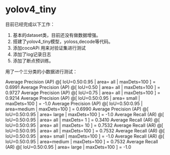 # yolov4_tiny

目前已经完成以下工作：

1. 基本的dataset类，目前还没有做数据增强。
2. 搭建了yolov4_tiny模型，yoloss,decode等代码。
3. 添加cocoAPi 用来对验证集进行测试
4. 添加了log记录日志
5. 添加了断点预训练。

用了一个三分类的小数据进行测试：

Average Precision  (AP) @[ IoU=0.50:0.95 | area=   all | maxDets=100 ] = 0.6991
Average Precision  (AP) @[ IoU=0.50      	| area=   all | maxDets=100 ] = 0.9727
Average Precision  (AP) @[ IoU=0.75      	| area=   all | maxDets=100 ] = 0.9214
Average Precision  (AP) @[ IoU=0.50:0.95 | area= small | maxDets=100 ] = -1.0 
Average Precision  (AP) @[ IoU=0.50:0.95 | area=medium | maxDets=100 ] = 0.6990
Average Precision  (AP) @[ IoU=0.50:0.95 | area= large | maxDets=100 ] = -1.0 
Average Recall        (AR) @[ IoU=0.50:0.95 | area=   all | maxDets=  1 ] = 0.3410
Average Recall        (AR) @[ IoU=0.50:0.95 | area=   all | maxDets= 10 ] = 0.7532
Average Recall        (AR) @[ IoU=0.50:0.95 | area=   all | maxDets=100 ] = 0.7532
Average Recall        (AR) @[ IoU=0.50:0.95 | area= small | maxDets=100 ] = -1.0 
Average Recall        (AR) @[ IoU=0.50:0.95 | area=medium | maxDets=100 ] = 0.7532
Average Recall        (AR) @[ IoU=0.50:0.95 | area= large | maxDets=100 ] = -1.0 